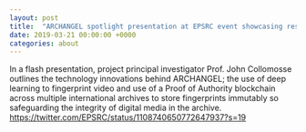 ```yaml
---
layout: post
title:  "ARCHANGEL spotlight presentation at EPSRC event showcasing research highlights of the EPSRC/UKRI Digital Economy Programme over the past 10 years."
date: 2019-03-21 00:00:00 +0000
categories: about
---
```


In a flash presentation, project principal investigator Prof. John Collomosse outlines the technology innovations behind ARCHANGEL; the use of deep learning to fingerprint video and use of a Proof of Authority blockchain across multiple international archives to store fingerprints immutably so safeguarding the integrity of digital media in the archive. https://twitter.com/EPSRC/status/1108740650772647937?s=19